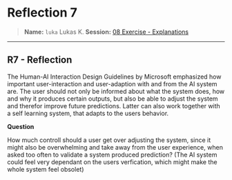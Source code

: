 # Reflection 7
> **Name:** `luka` Lukas K.
> **Session:** [08 Exercise - Explanations](https://github.com/FUB-HCC/hcds-winter-2020/wiki/08_exercise)   
----

## R7 - Reflection

The Human-AI Interaction Design Guidelines by Microsoft emphasized how important user-interaction and user-adaption with and from the AI system are.  The user should not only be informed about what the system does, how and why it produces certain outputs, but also be able to adjust the system and therefor improve future predictions. Latter can also work together with a self learning system, that adapts to the users behavior. 

**Question**

How much controll should a user get over adjusting the system, since it might also be overwhelming and take away from the user experience, when asked too often to validate a system produced prediction? (The AI system could feel very dependant on the users verfication, which might make the whole system feel obsolet)

